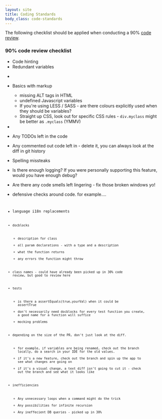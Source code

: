 ```yaml
---
layout: site
title: Coding Standards
body_class: code-standards
---
```



The following checklist should be applied when conducting a 90% [code review](code-reviews.html).

### 90% code review checklist
* Code hinting
* Redundant variables








-
- Basics with markup
    - missing ALT tags in HTML
    - undefined Javascript variables
    - If you're using LESS / SASS - are there colours explicitly used when they should be variables?
    - Straight up CSS, look out for specific CSS rules - ```div.myclass``` might be better as ```.myclass``` (YMMV)

-
- Any TODOs left in the code
- Any commented out code left in - delete it, you can always look at the diff in git history
- Spelling missteaks
- Is there enough logging? If you were personally supporting this feature, would you have enough debug?
- Are there any code smells left lingering - fix those broken windows yo!

- defensive checks around code. for example....
  <CODE EXAMPLE HERE>

- language i18n replacements
  <CODE EXAMPLE HERE>

- docblocks
  - description for class
  - all param declarations - with a type and a description
  - what the function returns
  - any errors the function might throw

- class names - could have already been picked up in 30% code review, but good to review here
- tests
  - is there a assertEquals(true,yourVal) when it could be assertTrue
  - don't necessarily need docblocks for every test function you create, a good name for a function will suffice
  - mocking problems

- depending on the size of the PR, don't just look at the diff.
    - for example, if variables are being renamed, check out the branch locally, do a search in your IDE for the old values.
    - if it's a new feature, check out the branch and spin up the app to see what changes are going on
    - if it's a visual change, a text diff isn't going to cut it - check out the branch and see what it looks like

- inefficiencies
  - Any unnecessary loops when a command might do the trick
  - Any possibilities for infinite recursion
  - Any ineffecient DB queries - picked up in 30%

